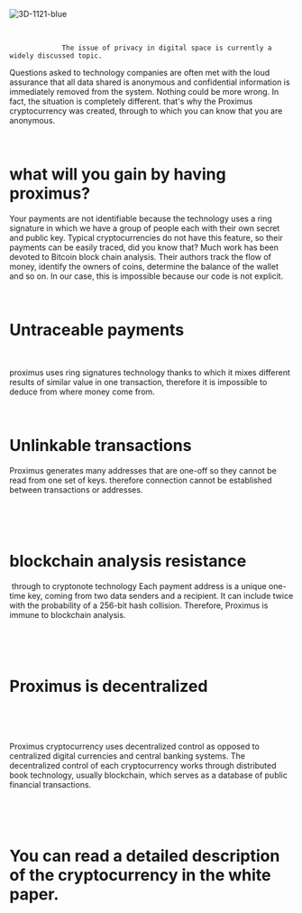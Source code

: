 ![3D-1121-blue](https://user-images.githubusercontent.com/51268226/65818668-f4278f00-e213-11e9-8625-f55dc7eca536.jpg)

​
​

 


                 The issue of privacy in digital space is currently a widely discussed topic.
Questions asked to technology companies are often met with the loud assurance that all data shared is anonymous and confidential information is immediately removed from the system.
Nothing could be more wrong. In fact, the situation is completely different. that's why the Proximus cryptocurrency was created, through to which you can know that you are anonymous.

​



   # what will you gain by having proximus?

Your payments are not identifiable because the technology uses a ring signature in which we have a group of people each with their own secret and public key. Typical cryptocurrencies do not have this feature, so their payments can be easily traced, did you know that? Much work has been devoted to Bitcoin block chain analysis. Their authors track the flow of money, identify the owners of coins, determine the balance of the wallet and so on. In our case, this is impossible because our code is not explicit.


​

   # Untraceable payments

​

proximus uses ring signatures technology thanks to which it mixes different results
of similar value in one transaction, therefore it is impossible to deduce from where
money come from.


​

   #    Unlinkable transactions


​Proximus generates many addresses that are one-off so they cannot be read
from one set of keys. therefore connection cannot be established
between transactions or addresses.

​

​

   # blockchain analysis resistance

​
through to cryptonote technology Each payment address is a unique one-time key, coming from two data senders and a recipient.
It can include twice with the probability of a 256-bit hash collision. Therefore, Proximus is immune to blockchain analysis.

​
    

​

   #  Proximus is decentralized

​

​

Proximus cryptocurrency uses decentralized control as opposed to centralized digital currencies and central banking systems.
The decentralized control of each cryptocurrency works through distributed book technology, usually blockchain,
which serves as a database of public financial transactions.

​

​

#                             You can read a detailed description of the cryptocurrency in the white paper.

​

